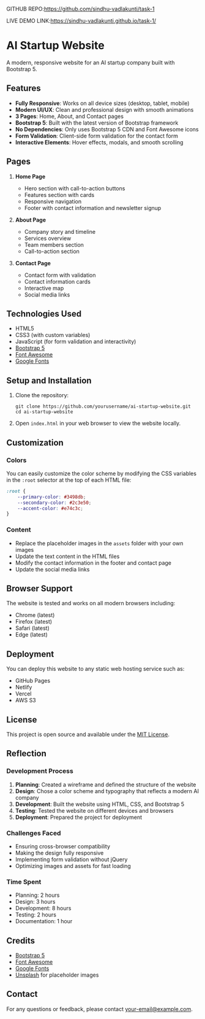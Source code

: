 GITHUB REPO:https://github.com/sindhu-vadlakunti/task-1




LIVE DEMO LINK:https://sindhu-vadlakunti.github.io/task-1/



# AI Startup Website

A modern, responsive website for an AI startup company built with Bootstrap 5.

## Features

- **Fully Responsive**: Works on all device sizes (desktop, tablet, mobile)
- **Modern UI/UX**: Clean and professional design with smooth animations
- **3 Pages**: Home, About, and Contact pages
- **Bootstrap 5**: Built with the latest version of Bootstrap framework
- **No Dependencies**: Only uses Bootstrap 5 CDN and Font Awesome icons
- **Form Validation**: Client-side form validation for the contact form
- **Interactive Elements**: Hover effects, modals, and smooth scrolling

## Pages

1. **Home Page**
   - Hero section with call-to-action buttons
   - Features section with cards
   - Responsive navigation
   - Footer with contact information and newsletter signup

2. **About Page**
   - Company story and timeline
   - Services overview
   - Team members section
   - Call-to-action section

3. **Contact Page**
   - Contact form with validation
   - Contact information cards
   - Interactive map
   - Social media links

## Technologies Used

- HTML5
- CSS3 (with custom variables)
- JavaScript (for form validation and interactivity)
- [Bootstrap 5](https://getbootstrap.com/)
- [Font Awesome](https://fontawesome.com/)
- [Google Fonts](https://fonts.google.com/)

## Setup and Installation

1. Clone the repository:
   ```
   git clone https://github.com/yourusername/ai-startup-website.git
   cd ai-startup-website
   ```

2. Open `index.html` in your web browser to view the website locally.

## Customization

### Colors

You can easily customize the color scheme by modifying the CSS variables in the `:root` selector at the top of each HTML file:

```css
:root {
    --primary-color: #3498db;
    --secondary-color: #2c3e50;
    --accent-color: #e74c3c;
}
```

### Content

- Replace the placeholder images in the `assets` folder with your own images
- Update the text content in the HTML files
- Modify the contact information in the footer and contact page
- Update the social media links

## Browser Support

The website is tested and works on all modern browsers including:
- Chrome (latest)
- Firefox (latest)
- Safari (latest)
- Edge (latest)

## Deployment

You can deploy this website to any static web hosting service such as:
- GitHub Pages
- Netlify
- Vercel
- AWS S3

## License

This project is open source and available under the [MIT License](LICENSE).

## Reflection

### Development Process

1. **Planning**: Created a wireframe and defined the structure of the website
2. **Design**: Chose a color scheme and typography that reflects a modern AI company
3. **Development**: Built the website using HTML, CSS, and Bootstrap 5
4. **Testing**: Tested the website on different devices and browsers
5. **Deployment**: Prepared the project for deployment

### Challenges Faced

- Ensuring cross-browser compatibility
- Making the design fully responsive
- Implementing form validation without jQuery
- Optimizing images and assets for fast loading

### Time Spent

- Planning: 2 hours
- Design: 3 hours
- Development: 8 hours
- Testing: 2 hours
- Documentation: 1 hour

## Credits

- [Bootstrap 5](https://getbootstrap.com/)
- [Font Awesome](https://fontawesome.com/)
- [Google Fonts](https://fonts.google.com/)
- [Unsplash](https://unsplash.com/) for placeholder images

## Contact

For any questions or feedback, please contact [your-email@example.com](mailto:your-email@example.com).
